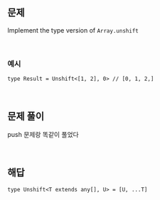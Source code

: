 ## 문제

Implement the type version of `Array.unshift`

<br>

### 예시

```tsx
type Result = Unshift<[1, 2], 0> // [0, 1, 2,]
```
<br>

## 문제 풀이

push 문제랑 똑같이 풀었다

<br>

## 해답

```tsx
type Unshift<T extends any[], U> = [U, ...T]
```